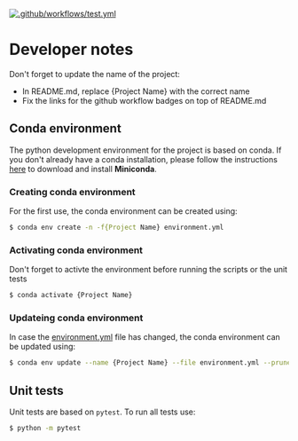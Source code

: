 [![.github/workflows/test.yml](https://github.com/salarian/py_app_base/actions/workflows/test.yml/badge.svg)](https://github.com/salarian/py_app_base/actions/workflows/test.yml)

# Developer notes
Don't forget to update the name of the project:
- In README.md, replace {Project Name} with the correct name
- Fix the links for the github workflow badges on top of README.md


## Conda environment
The python development environment for the project is based on conda. If you don't already have a conda installation, please follow the instructions [here](https://conda.io/miniconda.html) to download and install **Miniconda**.

### Creating conda environment
For the first use, the conda environment can be created using:

```bash
$ conda env create -n -f{Project Name} environment.yml
```

### Activating conda environment
Don't forget to activte the environment before running the scripts or the unit tests

```bash
$ conda activate {Project Name}
```

### Updateing conda environment
In case the [environment.yml](environment.yml) file has changed, the conda environment can be updated using:

```bash
$ conda env update --name {Project Name} --file environment.yml --prune
```

## Unit tests
Unit tests are based on `pytest`. To run all tests use:

```bash
$ python -m pytest
```
